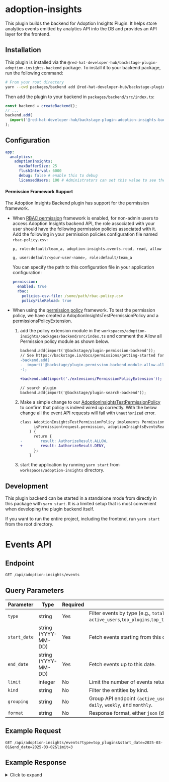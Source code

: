 # adoption-insights

This plugin builds the backend for Adoption Insights Plugin. It helps store analytics events emitted by analytics API into the DB and provides an API layer for the frontend.

## Installation

This plugin is installed via the `@red-hat-developer-hub/backstage-plugin-adoption-insights-backend` package. To install it to your backend package, run the following command:

```bash
# From your root directory
yarn --cwd packages/backend add @red-hat-developer-hub/backstage-plugin-adoption-insights-backend
```

Then add the plugin to your backend in `packages/backend/src/index.ts`:

```ts
const backend = createBackend();
// ...
backend.add(
  import('@red-hat-developer-hub/backstage-plugin-adoption-insights-backend'),
);
```

## Configuration

```yaml
app:
  analytics:
    adoptionInsights:
      maxBufferSize: 25
      flushInterval: 6000
      debug: false # enable this to debug
      licensedUsers: 100 # Administrators can set this value to see the user adoption metrics.
```

#### Permission Framework Support

The Adoption Insights Backend plugin has support for the permission framework.

- When [RBAC permission](https://github.com/backstage/community-plugins/tree/main/workspaces/rbac/plugins/rbac-backend#installation) framework is enabled, for non-admin users to access Adoption Insights backend API, the role associated with your user should have the following permission policies associated with it. Add the following in your permission policies configuration file named `rbac-policy.csv`:

  ```CSV
  p, role:default/team_a, adoption-insights.events.read, read, allow

  g, user:default/<your-user-name>, role:default/team_a

  ```

  You can specify the path to this configuration file in your application configuration:

  ```yaml
  permission:
    enabled: true
    rbac:
      policies-csv-file: /some/path/rbac-policy.csv
      policyFileReload: true
  ```

- When using the [permission policy](https://backstage.io/docs/permissions/writing-a-policy/) framework. To test the permission policy, we have created a AdoptionInsightsTestPermissionPolicy and a permissionsPolicyExtension.

  1. add the policy extension module in the `workspaces/adoption-insights/packages/backend/src/index.ts` and comment the Allow all Permission policy module as shown below.

     ```diff
     backend.add(import('@backstage/plugin-permission-backend'));
     // See https://backstage.io/docs/permissions/getting-started for how to create your own permission policy
     -backend.add(
     -  import('@backstage/plugin-permission-backend-module-allow-all-policy'),
     -);

     +backend.add(import('./extensions/PermissionPolicyExtension'));

     // search plugin
     backend.add(import('@backstage/plugin-search-backend'));
     ```

  2. Make a simple change to our [AdoptionInsightsTestPermissionPolicy](https://github.com/redhat-developer/rhdh-plugins/blob/main/workspaces/adoption-insights/packages/backend/src/extensions/PermissionPolicyExtension.ts) to confirm that policy is indeed wired up correctly. With the below change all the event API requests will fail with `Unauthorized` error.

     ```diff
     class AdoptionInsightsTestPermissionPolicy implements PermissionPolicy {
           isPermission(request.permission, adoptionInsightsEventsReadPermission)
         ) {
           return {
     -        result: AuthorizeResult.ALLOW,
     +        result: AuthorizeResult.DENY,
           };
         }
     ```

  3. start the application by running `yarn start` from `workspaces/adoption-insights` directory.

## Development

This plugin backend can be started in a standalone mode from directly in this
package with `yarn start`. It is a limited setup that is most convenient when
developing the plugin backend itself.

If you want to run the entire project, including the frontend, run `yarn start` from the root directory.

# Events API

## Endpoint

`GET /api/adoption-insights/events`

## Query Parameters

| Parameter    | Type                | Required | Description                                                                                                                                     |
| ------------ | ------------------- | -------- | ----------------------------------------------------------------------------------------------------------------------------------------------- |
| `type`       | string              | Yes      | Filter events by type (e.g., `total_users`, `active_users`,`top_plugins`,`top_templates`,`top_techdocs`,`top_searches`,`top_catalog_entities`). |
| `start_date` | string (YYYY-MM-DD) | Yes      | Fetch events starting from this date.                                                                                                           |
| `end_date`   | string (YYYY-MM-DD) | Yes      | Fetch events up to this date.                                                                                                                   |
| `limit`      | integer             | No       | Limit the number of events returned (default: `3`).                                                                                             |
| `kind`       | string              | No       | Filter the entities by kind.                                                                                                                    |
| `grouping`   | string              | No       | Group API endpoint `(active_users,top_plugins and top_searches)` response by `hourly`, `daily`, `weekly`, and `monthly`.                        |
| `format`     | string              | No       | Response format, either `json` (default) or `csv`.                                                                                              |

## Example Request

```http
GET /api/adoption-insights/events?type=top_plugins&start_date=2025-03-01&end_date=2025-03-02&limit=3
```

## Example Response

<details> <summary>Click to expand</summary>

```json
{
  "grouping": "daily",
  "data": [
    {
      "plugin_id": "catalog",
      "visit_count": "27",
      "trend": [
        {
          "date": "2025-03-01",
          "count": 10
        },
        {
          "date": "2025-03-02",
          "count": 17
        }
      ],
      "trend_percentage": "70.00"
    },
    {
      "plugin_id": "root",
      "visit_count": "15",
      "trend": [
        {
          "date": "2025-03-01",
          "count": 9
        },
        {
          "date": "2025-03-02",
          "count": 6
        }
      ],
      "trend_percentage": "-33.33"
    },
    {
      "plugin_id": "kubernetes",
      "visit_count": "9",
      "trend": [
        {
          "date": "2025-03-01",
          "count": 4
        },
        {
          "date": "2025-03-02",
          "count": 5
        }
      ],
      "trend_percentage": "25.00"
    }
  ]
}
```

</details>
